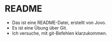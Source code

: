 # README

- Das ist eine README-Datei, erstellt von Jovo.
- Es ist eine Übung über Git.
- Ich versuche, mit git-Befehlen klarzukommen.

